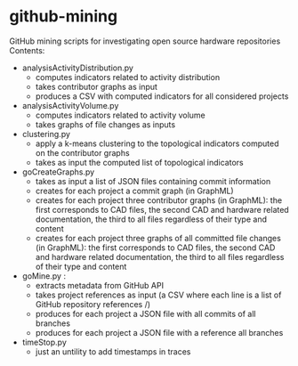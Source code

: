 # github-mining
GitHub mining scripts for investigating open source hardware repositories
Contents:
* analysisActivityDistribution.py
  * computes indicators related to activity distribution
  * takes contributor graphs as input
  * produces a CSV with computed indicators for all considered projects
* analysisActivityVolume.py
  * computes indicators related to activity volume
  * takes graphs of file changes as inputs
* clustering.py
  * apply a k-means clustering to the topological indicators computed on the contributor graphs
  * takes as input the computed list of topological indicators
* goCreateGraphs.py
  * takes as input a list of JSON files containing commit information
  * creates for each project a commit graph (in GraphML)
  * creates for each project three contributor graphs (in GraphML): the first corresponds to CAD files, the second CAD and hardware related documentation, the third to all files regardless of their type and content
  * creates for each project three graphs of all committed file changes (in GraphML): the first corresponds to CAD files, the second CAD and hardware related documentation, the third to all files regardless of their type and content
* goMine.py : 
  * extracts metadata from GitHub API
  * takes project references as input (a CSV where each line is a list of GitHub repository references <owner>/<repoName>)
  * produces for each project a JSON file with all commits of all branches
  * produces for each project a JSON file with a reference all branches
* timeStop.py
  * just an untility to add timestamps in traces